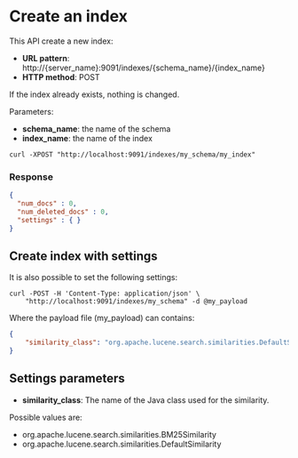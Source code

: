 # Create an index

This API create a new index:

* **URL pattern**: http://{server_name}:9091/indexes/{schema_name}/{index_name}
* **HTTP method**: POST

If the index already exists, nothing is changed.

Parameters:

* **schema_name**: the name of the schema
* **index_name**: the name of the index

```
curl -XPOST "http://localhost:9091/indexes/my_schema/my_index"
```

### Response

```json
{
  "num_docs" : 0,
  "num_deleted_docs" : 0,
  "settings" : { }
}
```

## Create index with settings

It is also possible to set the following settings:

```shell
curl -POST -H 'Content-Type: application/json' \
    "http://localhost:9091/indexes/my_schema" -d @my_payload
```

Where the payload file (my_payload) can contains:

```json
{
    "similarity_class": "org.apache.lucene.search.similarities.DefaultSimilarity"
}
```

## Settings parameters

* **similarity_class**: The name of the Java class used for the similarity.

Possible values are:

* org.apache.lucene.search.similarities.BM25Similarity
* org.apache.lucene.search.similarities.DefaultSimilarity
